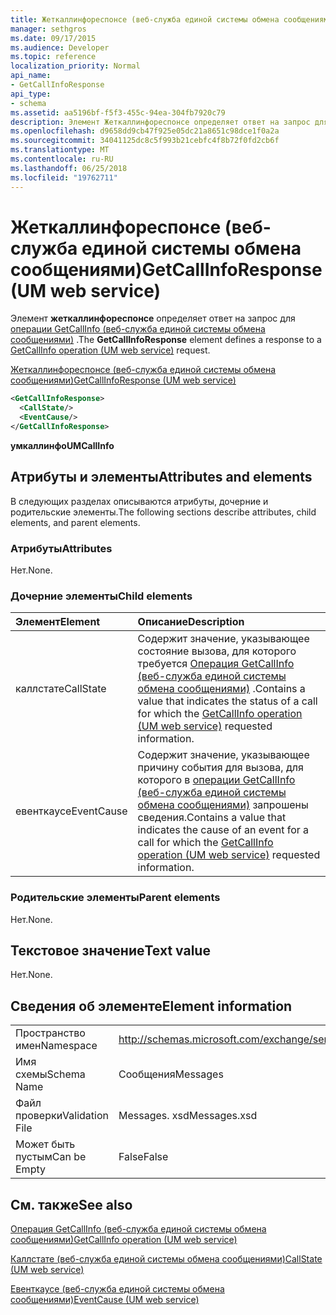```yaml
---
title: Жеткаллинфореспонсе (веб-служба единой системы обмена сообщениями)
manager: sethgros
ms.date: 09/17/2015
ms.audience: Developer
ms.topic: reference
localization_priority: Normal
api_name:
- GetCallInfoResponse
api_type:
- schema
ms.assetid: aa5196bf-f5f3-455c-94ea-304fb7920c79
description: Элемент Жеткаллинфореспонсе определяет ответ на запрос для операции GetCallInfo (веб-служба единой системы обмена сообщениями).
ms.openlocfilehash: d9658dd9cb47f925e05dc21a8651c98dce1f0a2a
ms.sourcegitcommit: 34041125dc8c5f993b21cebfc4f8b72f0fd2cb6f
ms.translationtype: MT
ms.contentlocale: ru-RU
ms.lasthandoff: 06/25/2018
ms.locfileid: "19762711"
---
```

# <a name="getcallinforesponse-um-web-service"></a><span data-ttu-id="de63e-103">Жеткаллинфореспонсе (веб-служба единой системы обмена сообщениями)</span><span class="sxs-lookup"><span data-stu-id="de63e-103">GetCallInfoResponse (UM web service)</span></span>

<span data-ttu-id="de63e-104">Элемент **жеткаллинфореспонсе** определяет ответ на запрос для [операции GetCallInfo (веб-служба единой системы обмена сообщениями)](getcallinfo-operation-um-web-service.md) .</span><span class="sxs-lookup"><span data-stu-id="de63e-104">The **GetCallInfoResponse** element defines a response to a [GetCallInfo operation (UM web service)](getcallinfo-operation-um-web-service.md) request.</span></span> 
  
[<span data-ttu-id="de63e-105">Жеткаллинфореспонсе (веб-служба единой системы обмена сообщениями)</span><span class="sxs-lookup"><span data-stu-id="de63e-105">GetCallInfoResponse (UM web service)</span></span>](getcallinforesponse-um-web-service.md)
  
```xml
<GetCallInfoResponse>
  <CallState/>
  <EventCause/>
</GetCallInfoResponse>
```

 <span data-ttu-id="de63e-106">**умкаллинфо**</span><span class="sxs-lookup"><span data-stu-id="de63e-106">**UMCallInfo**</span></span>
## <a name="attributes-and-elements"></a><span data-ttu-id="de63e-107">Атрибуты и элементы</span><span class="sxs-lookup"><span data-stu-id="de63e-107">Attributes and elements</span></span>

<span data-ttu-id="de63e-108">В следующих разделах описываются атрибуты, дочерние и родительские элементы.</span><span class="sxs-lookup"><span data-stu-id="de63e-108">The following sections describe attributes, child elements, and parent elements.</span></span>
  
### <a name="attributes"></a><span data-ttu-id="de63e-109">Атрибуты</span><span class="sxs-lookup"><span data-stu-id="de63e-109">Attributes</span></span>

<span data-ttu-id="de63e-110">Нет.</span><span class="sxs-lookup"><span data-stu-id="de63e-110">None.</span></span>
  
### <a name="child-elements"></a><span data-ttu-id="de63e-111">Дочерние элементы</span><span class="sxs-lookup"><span data-stu-id="de63e-111">Child elements</span></span>

|<span data-ttu-id="de63e-112">**Элемент**</span><span class="sxs-lookup"><span data-stu-id="de63e-112">**Element**</span></span>|<span data-ttu-id="de63e-113">**Описание**</span><span class="sxs-lookup"><span data-stu-id="de63e-113">**Description**</span></span>|
|:-----|:-----|
|<span data-ttu-id="de63e-114">каллстате</span><span class="sxs-lookup"><span data-stu-id="de63e-114">CallState</span></span>  <br/> |<span data-ttu-id="de63e-115">Содержит значение, указывающее состояние вызова, для которого требуется [Операция GetCallInfo (веб-служба единой системы обмена сообщениями)](getcallinfo-operation-um-web-service.md) .</span><span class="sxs-lookup"><span data-stu-id="de63e-115">Contains a value that indicates the status of a call for which the [GetCallInfo operation (UM web service)](getcallinfo-operation-um-web-service.md) requested information.</span></span>  <br/> |
|<span data-ttu-id="de63e-116">евенткаусе</span><span class="sxs-lookup"><span data-stu-id="de63e-116">EventCause</span></span>  <br/> |<span data-ttu-id="de63e-117">Содержит значение, указывающее причину события для вызова, для которого в [операции GetCallInfo (веб-служба единой системы обмена сообщениями)](getcallinfo-operation-um-web-service.md) запрошены сведения.</span><span class="sxs-lookup"><span data-stu-id="de63e-117">Contains a value that indicates the cause of an event for a call for which the [GetCallInfo operation (UM web service)](getcallinfo-operation-um-web-service.md) requested information.</span></span>  <br/> |
   
### <a name="parent-elements"></a><span data-ttu-id="de63e-118">Родительские элементы</span><span class="sxs-lookup"><span data-stu-id="de63e-118">Parent elements</span></span>

<span data-ttu-id="de63e-119">Нет.</span><span class="sxs-lookup"><span data-stu-id="de63e-119">None.</span></span>
  
## <a name="text-value"></a><span data-ttu-id="de63e-120">Текстовое значение</span><span class="sxs-lookup"><span data-stu-id="de63e-120">Text value</span></span>

<span data-ttu-id="de63e-121">Нет.</span><span class="sxs-lookup"><span data-stu-id="de63e-121">None.</span></span>
  
## <a name="element-information"></a><span data-ttu-id="de63e-122">Сведения об элементе</span><span class="sxs-lookup"><span data-stu-id="de63e-122">Element information</span></span>

|||
|:-----|:-----|
|<span data-ttu-id="de63e-123">Пространство имен</span><span class="sxs-lookup"><span data-stu-id="de63e-123">Namespace</span></span>  <br/> |http://schemas.microsoft.com/exchange/services/2006/messages  <br/> |
|<span data-ttu-id="de63e-124">Имя схемы</span><span class="sxs-lookup"><span data-stu-id="de63e-124">Schema Name</span></span>  <br/> |<span data-ttu-id="de63e-125">Сообщения</span><span class="sxs-lookup"><span data-stu-id="de63e-125">Messages</span></span>  <br/> |
|<span data-ttu-id="de63e-126">Файл проверки</span><span class="sxs-lookup"><span data-stu-id="de63e-126">Validation File</span></span>  <br/> |<span data-ttu-id="de63e-127">Messages. xsd</span><span class="sxs-lookup"><span data-stu-id="de63e-127">Messages.xsd</span></span>  <br/> |
|<span data-ttu-id="de63e-128">Может быть пустым</span><span class="sxs-lookup"><span data-stu-id="de63e-128">Can be Empty</span></span>  <br/> |<span data-ttu-id="de63e-129">False</span><span class="sxs-lookup"><span data-stu-id="de63e-129">False</span></span>  <br/> |
   
## <a name="see-also"></a><span data-ttu-id="de63e-130">См. также</span><span class="sxs-lookup"><span data-stu-id="de63e-130">See also</span></span>



[<span data-ttu-id="de63e-131">Операция GetCallInfo (веб-служба единой системы обмена сообщениями)</span><span class="sxs-lookup"><span data-stu-id="de63e-131">GetCallInfo operation (UM web service)</span></span>](getcallinfo-operation-um-web-service.md)
  
[<span data-ttu-id="de63e-132">Каллстате (веб-служба единой системы обмена сообщениями)</span><span class="sxs-lookup"><span data-stu-id="de63e-132">CallState (UM web service)</span></span>](callstate-um-web-service.md)
  
[<span data-ttu-id="de63e-133">Евенткаусе (веб-служба единой системы обмена сообщениями)</span><span class="sxs-lookup"><span data-stu-id="de63e-133">EventCause (UM web service)</span></span>](eventcause-um-web-service.md)

